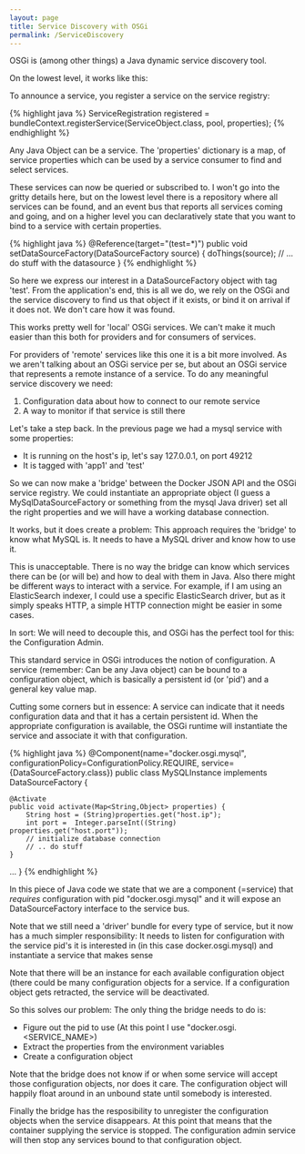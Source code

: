 ```yaml
---
layout: page
title: Service Discovery with OSGi
permalink: /ServiceDiscovery
---
```


OSGi is (among other things) a Java dynamic service discovery tool.

On the lowest level, it works like this:

To announce a service, you register a service on the service registry:

{% highlight java %}
ServiceRegistration<ServiceObject> registered = 
  bundleContext.registerService(ServiceObject.class, pool, properties);
{% endhighlight %}

Any Java Object can be a service. The 'properties' dictionary is a map, of service properties which can be used by a service consumer to find and select services.

These services can now be queried or subscribed to. I won't go into the gritty details here, but on the lowest level there is a repository where all services can be found, and an event bus that reports all services coming and going, and on a higher level you can declaratively state that you want to bind to a service with certain properties.

{% highlight java %}
@Reference(target="(test=*)")
public void setDataSourceFactory(DataSourceFactory source) {
	doThings(source);
	// ... do stuff with the datasource
}
{% endhighlight %}

So here we express our interest in a DataSourceFactory object with tag 'test'. From the application's end, this is all we do, we rely on the OSGi and the service discovery to find us that object if it exists, or bind it on arrival if it does not. We don't care how it was found.

This works pretty well for 'local' OSGi services. We can't make it much easier than this both for providers and for consumers of services. 

For providers of 'remote' services like this one it is a bit more involved. As we aren't talking about an OSGi service per se, but about an OSGi service that represents a remote instance of a service. To do any meaningful service discovery we need:

1. Configuration data about how to connect to our remote service
2. A way to monitor if that service is still there

Let's take a step back. In the previous page we had a mysql service with some properties:

 - It is running on the host's ip, let's say 127.0.0.1, on port 49212
 - It is tagged with 'app1' and 'test'

So we can now make a 'bridge' between the Docker JSON API and the OSGi service registry. We could instantiate an appropriate object (I guess a MySqlDataSourceFactory or something from the mysql Java driver) set all the right properties and we will have a working database connection.

It works, but it does create a problem: This approach requires the 'bridge' to know what MySQL is. It needs to have a MySQL driver and know how to use it.

This is unacceptable. There is no way the bridge can know which services there can be (or will be) and how to deal with them in Java. Also there might be different ways to interact with a service. For example, if I am using an ElasticSearch indexer, I could use a specific ElasticSearch driver, but as it simply speaks HTTP, a simple HTTP connection might be easier in some cases.

In sort: We will need to decouple this, and OSGi has the perfect tool for this: the Configuration Admin.

This standard service in OSGi introduces the notion of configuration. A service (remember: Can be any Java object) can be bound to a configuration object, which is basically a persistent id (or 'pid') and a general key value map.

Cutting some corners but in essence: A service can indicate that it needs configuration data and that it has a certain persistent id. When the appropriate configuration is available, the OSGi runtime will instantiate the service and associate it with that configuration.

{% highlight java %}
@Component(name="docker.osgi.mysql", configurationPolicy=ConfigurationPolicy.REQUIRE, service={DataSourceFactory.class})
public class MySQLInstance implements DataSourceFactory {

	@Activate
	public void activate(Map<String,Object> properties) {
		String host = (String)properties.get("host.ip");
	    int port =  Integer.parseInt((String) properties.get("host.port"));
	    // initialize database connection
	    // .. do stuff
	}
...
}
{% endhighlight %}

In this piece of Java code we state that we are a component (=service) that *requires* configuration with pid "docker.osgi.mysql" and it will expose an DataSourceFactory interface to the service bus.

Note that we still need a 'driver' bundle for every type of service, but it now has a much simpler responsibility: It needs to listen for configuration with the service pid's it is interested in (in this case docker.osgi.mysql) and instantiate a service that makes sense

Note that there will be an instance for each available configuration object (there could be many configuration objects for a service. If a configuration object gets retracted, the service will be deactivated.

So this solves our problem: The only thing the bridge needs to do is:
 - Figure out the pid to use (At this point I use "docker.osgi.<SERVICE_NAME>)
 - Extract the properties from the environment variables
 - Create a configuration object

Note that the bridge does not know if or when some service will accept those configuration objects, nor does it care. The configuration object will happily float around in an unbound state until somebody is interested.

Finally the bridge has the resposibility to unregister the configuration objects when the service disappears. At this point that means that the container supplying the service is stopped. The configuration admin service will then stop any services bound to that configuration object.


